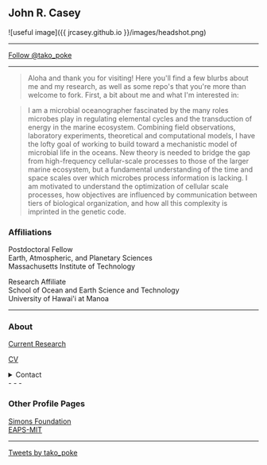 
## John R. Casey

![useful image]({{ jrcasey.github.io }}/images/headshot.png)
 - - -
<a href="https://twitter.com/tako_poke?ref_src=twsrc%5Etfw" class="twitter-follow-button" data-show-count="false">Follow @tako_poke</a><script async src="https://platform.twitter.com/widgets.js" charset="utf-8"></script>

 - - -

> Aloha and thank you for visiting! Here you'll find 
a few blurbs about me and my research, as well as some 
repo's that you're more than welcome to fork. First, a
bit about me and what I'm interested in:

>I am a microbial oceanographer fascinated by the 
many roles microbes play in regulating elemental 
cycles and the transduction of energy in the marine 
ecosystem. Combining field observations, laboratory 
experiments, theoretical and computational models, I 
have the lofty goal of working to build toward a 
mechanistic model of microbial life in the 
oceans. New theory is needed to bridge the gap from 
high-frequency cellular-scale 
processes to those of the larger marine ecosystem, 
but a fundamental understanding of the time and space 
scales over which microbes process information is 
lacking. I am motivated to understand the 
optimization of cellular scale processes, how objectives
are influenced by communication between 
tiers of biological organization, and how 
all this complexity is imprinted in the genetic code. 

### Affiliations
Postdoctoral Fellow  
Earth, Atmospheric, and Planetary Sciences  
Massachusetts Institute of Technology  

Research Affiliate  
School of Ocean and Earth Science and Technology  
University of Hawai'i at Manoa  

 - - -

### About
 
[Current Research](./Current_Research.md)

[CV](./docs/CV_20190604.pdf)

<details><summary>Contact</summary>

jrcasey at hawaii.edu  
<br>
jrcasey at mit.edu  

</details>
 - - -
 
### Other Profile Pages  
[Simons Foundation](https://www.simonsfoundation.org/team/john-casey/)  
[EAPS-MIT](http://paocweb.mit.edu/people/jrcasey)  

 - - -
 
 <a class="twitter-timeline" href="https://twitter.com/tako_poke?ref_src=twsrc%5Etfw">Tweets by tako_poke</a> <script async src="https://platform.twitter.com/widgets.js" charset="utf-8"></script>